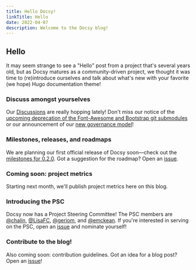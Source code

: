 ```yaml
---
title: Hello Docsy!
linkTitle: Hello
date: 2022-04-07
description: Welcome to the Docsy blog!
---
```


## Hello

It may seem strange to see a "Hello" post from a project that's several years
old, but as Docsy matures as a community-driven project, we thought it was time
to (re)introduce ourselves and talk about what's new with your favorite (we
hope) Hugo documentation theme!

### Discuss amongst yourselves

Our [Discussions](https://github.com/google/docsy/discussions) are really
hopping lately! Don't miss our notice of the
[upcoming deprecation of the Font-Awesome and Bootstrap git submodules](https://github.com/google/docsy/discussions/950)
or our announcement of our
[new governance model](https://github.com/google/docsy/discussions/798)!

### Milestones, releases, and roadmaps

We are planning our first official release of Docsy soon—check out the
[milestones for 0.2.0](https://github.com/google/docsy/milestone/2). Got a
suggestion for the roadmap? Open an
[issue](https://github.com/google/docsy/issues).

### Coming soon: project metrics

Starting next month, we'll publish project metrics here on this blog.

### Introducing the PSC

Docsy now has a Project Steering Committee! The PSC members are [@chalin][],
[@LisaFC][], [@geriom][], and [@emckean][]. If you're interested in serving on
the PSC, open an [issue](https://github.com/google/docsy/issues) and nominate
yourself!

### Contribute to the blog!

Also coming soon: contribution guidelines. Got an idea for a blog post? Open an
[issue](https://github.com/google/docsy/issues)!

[@chalin]: https://github.com/chalin
[@LisaFC]: https://github.com/LisaFC
[@geriom]: https://github.com/geriom
[@emckean]: https://github.com/emckean
